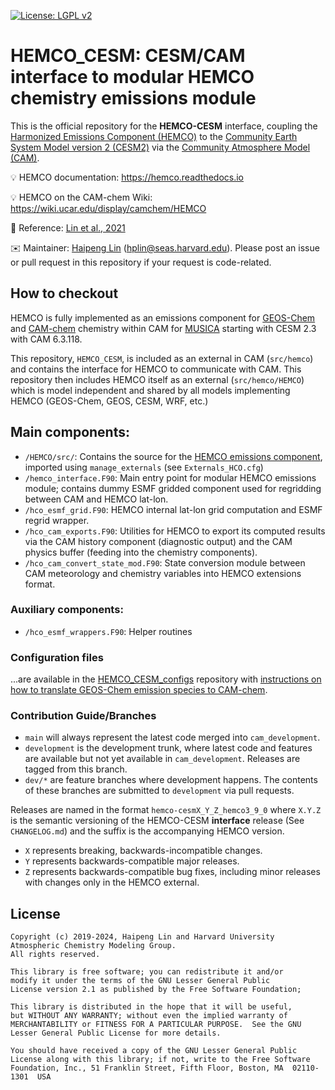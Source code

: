 [![License: LGPL v2](https://img.shields.io/badge/License-LGPL%20v2-blue.svg)](https://www.gnu.org/licenses/lgpl-2.1)

# HEMCO_CESM: CESM/CAM interface to modular HEMCO chemistry emissions module

This is the official repository for the **HEMCO-CESM** interface, coupling the [Harmonized Emissions Component (HEMCO)](https://github.com/geoschem/HEMCO) to the [Community Earth System Model version 2 (CESM2)](https://github.com/ESCOMP/CESM) via the [Community Atmosphere Model (CAM)](https://github.com/ESCOMP/CAM).

:bulb: HEMCO documentation: https://hemco.readthedocs.io

:bulb: HEMCO on the CAM-chem Wiki: https://wiki.ucar.edu/display/camchem/HEMCO

:book: Reference: [Lin et al., 2021](https://gmd.copernicus.org/articles/14/5487/2021/gmd-14-5487-2021.html)

:envelope: Maintainer: [Haipeng Lin](https://github.com/jimmielin) (hplin@seas.harvard.edu). Please post an issue or pull request in this repository if your request is code-related.

## How to checkout
HEMCO is fully implemented as an emissions component for [GEOS-Chem](https://gmd.copernicus.org/articles/15/8669/2022/) and [CAM-chem](https://wiki.ucar.edu/display/camchem/HEMCO) chemistry within CAM for [MUSICA](https://wiki.ucar.edu/display/MUSICA/MUSICA+Home) starting with CESM 2.3 with CAM 6.3.118.

This repository, `HEMCO_CESM`, is included as an external in CAM (`src/hemco`) and contains the interface for HEMCO to communicate with CAM. This repository then includes HEMCO itself as an external (`src/hemco/HEMCO`) which is model independent and shared by all models implementing HEMCO (GEOS-Chem, GEOS, CESM, WRF, etc.)

## Main components:
* `/HEMCO/src/`: Contains the source for the [HEMCO emissions component](https://github.com/geoschem/HEMCO), imported using `manage_externals` (see `Externals_HCO.cfg`)
* `/hemco_interface.F90`: Main entry point for modular HEMCO emissions module; contains dummy ESMF gridded component used for regridding between CAM and HEMCO lat-lon.
* `/hco_esmf_grid.F90`: HEMCO internal lat-lon grid computation and ESMF regrid wrapper.
* `/hco_cam_exports.F90`: Utilities for HEMCO to export its computed results via the CAM history component (diagnostic output) and the CAM physics buffer (feeding into the chemistry components).
* `/hco_cam_convert_state_mod.F90`: State conversion module between CAM meteorology and chemistry variables into HEMCO extensions format.

### Auxiliary components:
* `/hco_esmf_wrappers.F90`: Helper routines

### Configuration files
...are available in the [HEMCO_CESM_configs](https://github.com/jimmielin/HEMCO_CESM_configs) repository with [instructions on how to translate GEOS-Chem emission species to CAM-chem](https://github.com/jimmielin/HEMCO_CESM_configs/blob/master/CAM-Chem/Mapping_Process.md).

### Contribution Guide/Branches
* `main` will always represent the latest code merged into `cam_development`.
* `development` is the development trunk, where latest code and features are available but not yet available in `cam_development`. Releases are tagged from this branch.
* `dev/*` are feature branches where development happens. The contents of these branches are submitted to `development` via pull requests.

Releases are named in the format `hemco-cesmX_Y_Z_hemco3_9_0` where `X.Y.Z` is the semantic versioning of the HEMCO-CESM **interface** release (See `CHANGELOG.md`) and the suffix is the accompanying HEMCO version.
* `X` represents breaking, backwards-incompatible changes.
* `Y` represents backwards-compatible major releases.
* `Z` represents backwards-compatible bug fixes, including minor releases with changes only in the HEMCO external.

## License
```
Copyright (c) 2019-2024, Haipeng Lin and Harvard University Atmospheric Chemistry Modeling Group.
All rights reserved.

This library is free software; you can redistribute it and/or
modify it under the terms of the GNU Lesser General Public
License version 2.1 as published by the Free Software Foundation;

This library is distributed in the hope that it will be useful,
but WITHOUT ANY WARRANTY; without even the implied warranty of
MERCHANTABILITY or FITNESS FOR A PARTICULAR PURPOSE.  See the GNU
Lesser General Public License for more details.

You should have received a copy of the GNU Lesser General Public
License along with this library; if not, write to the Free Software
Foundation, Inc., 51 Franklin Street, Fifth Floor, Boston, MA  02110-1301  USA
```